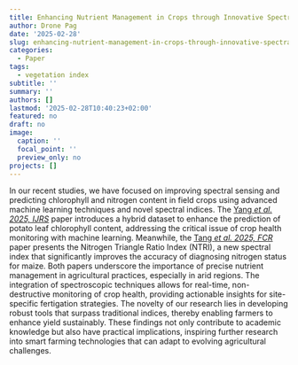 ```yaml
---
title: Enhancing Nutrient Management in Crops through Innovative Spectral Indices
author: Drone Pag
date: '2025-02-28'
slug: enhancing-nutrient-management-in-crops-through-innovative-spectral-indices
categories:
  - Paper
tags:
  - vegetation index
subtitle: ''
summary: ''
authors: []
lastmod: '2025-02-28T10:40:23+02:00'
featured: no
draft: no
image:
  caption: ''
  focal_point: ''
  preview_only: no
projects: []
---
```


In our recent studies, we have focused on improving spectral sensing and predicting chlorophyll and nitrogen content in field crops using advanced machine learning techniques and novel spectral indices. 
The [Yang *et al. 2025, IJRS*](/publication/yang-improving-2025-ijrs) paper introduces a hybrid dataset to enhance the prediction of potato leaf chlorophyll content, 
addressing the critical issue of crop health monitoring with machine learning. Meanwhile, the [Tang *et al. 2025, FCR*](/publication/tang-ntri-2025) paper presents the Nitrogen Triangle Ratio Index (NTRI), 
a new spectral index that significantly improves the accuracy of diagnosing nitrogen status for maize. 
Both papers underscore the importance of precise nutrient management in agricultural practices, especially in arid regions. The integration of spectroscopic techniques allows for real-time, non-destructive monitoring of crop health, providing actionable insights for site-specific fertigation strategies. The novelty of our research lies in developing robust tools that surpass traditional indices, thereby enabling farmers to enhance yield sustainably. 
These findings not only contribute to academic knowledge but also have practical implications, inspiring further research into smart farming technologies that can adapt to evolving agricultural challenges.